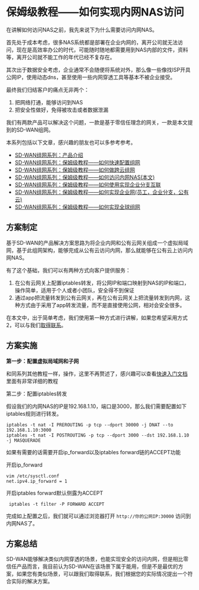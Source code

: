 # 保姆级教程——如何实现内网NAS访问
在讲解如何访问NAS之前，我先来说下为什么需要访问内网NAS。

首先处于成本考虑，很多NAS系统都是部署在企业内网的，离开公司就无法访问，现在是高效率办公的时代，可能随时随地都需要用到NAS内部的文件，资料等，离开公司就不能工作的年代已经不复存在。

其次出于数据安全考虑，企业通常不会随便将系统对外，那么像一些像找ISP开具公网IP，使用动态dns，甚至使用一些内网穿透工具等基本不被企业接受。

最终我们归结客户的痛点无非两个：

1. 把网络打通，能够访问到NAS
2. 把安全性做好，免得被攻击或者数据泄漏

我们有两款产品可以解决这个问题，一款是基于零信任理念的网关，一款是本文提到的SD-WAN组网。

本系列包括以下文章，感兴趣的朋友也可以多参考参考。

- [SD-WAN组网系列：产品介绍](https://www.beyondnetwork.net/2023/03/06/sdwan%e4%ba%a7%e5%93%81%e4%bb%8b%e7%bb%8d/)
- [SD-WAN组网系列：保姆级教程——如何快速配置组网](https://doc.beyondnetwork.net/#/sdwan/quickstart)
- [SD-WAN组网系列：保姆级教程——如何做跨云组网](https://www.beyondnetwork.net/2023/03/22/sd-wan%e8%b7%a8%e4%ba%91%e7%bb%84%e7%bd%91/)
- [SD-WAN组网系列：保姆级教程——如何访问内网NAS(本文)](https://www.beyondnetwork.net/2023/03/29/sd-wan%e5%ae%9e%e7%8e%b0%e5%86%85%e7%bd%91%e7%a9%bf%e9%80%8f%e6%8a%80%e6%9c%af%e5%8e%9f%e7%90%86/)
- [SD-WAN组网系列：保姆级教程——如何使用实现企业分支互联](https://www.beyondnetwork.net/2023/03/28/sd-wan%e5%a6%82%e4%bd%95%e5%ae%9e%e7%8e%b0%e4%bc%81%e4%b8%9a%e5%88%86%e6%94%af%e7%bb%84%e7%bd%91/)
- [SD-WAN组网系列：保姆级教程——如何实现企业网(员工，企业分支，公有云)]()
- [SD-WAN组网系列：保姆级教程——如何实现全球组网]()

## 方案制定
基于SD-WAN的产品解决方案思路为将企业内网和公有云网关组成一个虚拟局域网，基于此组网架构，能够完成从公有云访问内网，那么就能够在公有云上访问内网NAS。

有了这个基础，我们可以有两种方式向客户提供服务：

1. 在公有云网关上配置iptables转发，将公网IP和端口映射到NAS的IP和端口，操作简单，适用于个人或者小团队，安全得不到保证
2. 通过app把流量转发到公有云网关，再在公有云网关上把流量转发到内网，这种方式由于采用了app转发流量，而不是直接使用公网，相对会安全很多。

在本文中，出于简单考虑，我们使用第一种方式进行讲解，如果您希望采用方式2，可以与我们[取得联系](https://www.beyondnetwork.net/about-us)。

## 方案实施

**第一步：配置虚拟局域网和子网**

和同系列其他教程一样，操作，这里不再赘述了，感兴趣可以查看[快速入门文档](https://doc.beyondnetwork.net/#/sdwan/quickstart) 里面有非常详细的教程


第二步：配置iptables转发

假设我们的内网NAS的IP是192.168.1.10，端口是3000，那么我们需要配置如下iptables规则进行转发。

```
iptables -t nat -I PREROUTING -p tcp --dport 30000 -j DNAT --to 192.168.1.10:3000
iptables -t nat -I POSTROUTING -p tcp --dport 3000 --dst 192.168.1.10 -j MASQUERADE
```

如果有需要的话需要开启ip_forward以及iptables forward链的ACCEPT功能

开启ip_forward
```
vim /etc/sysctl.conf
net.ipv4.ip_forward = 1
```

开启iptables forward默认侧露为ACCEPT
```
 iptables -t filter -P FORWARD ACCEPT
```

完成如上配置之后，我们就可以通过浏览器打开 `http://你的公网IP:30000` 访问到内网NAS了。

## 方案总结
SD-WAN能够解决类似内网穿透的场景，也能实现安全的访问内网，但是相比零信任产品而言，我目前认为SD-WAN在该场景下属于能用，但是不是最优的方案，如果您有类似场景，可以跟我们取得联系，我们根据您的实际情况提出一个符合实际的解决方案。


